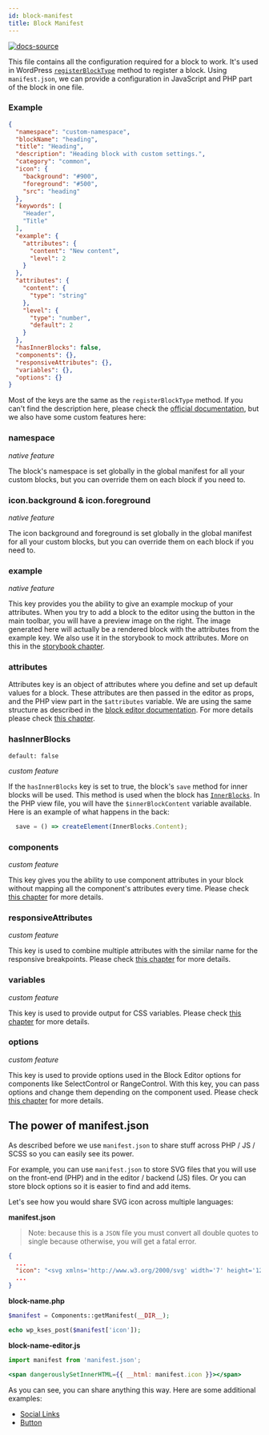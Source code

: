 ```yaml
---
id: block-manifest
title: Block Manifest
---
```


[![docs-source](https://img.shields.io/badge/source-eigthshift--frontend--libs-yellow?style=for-the-badge&logo=javascript&labelColor=2a2a2a)](https://github.com/infinum/eightshift-frontend-libs/tree/develop/blocks/init/src/blocks/)


This file contains all the configuration required for a block to work. It's used in WordPress [`registerBlockType`](https://developer.wordpress.org/block-editor/developers/block-api/block-registration/) method to register a block. Using `manifest.json`, we can provide a configuration in JavaScript and PHP part of the block in one file.

### Example

```json
{
  "namespace": "custom-namespace",
  "blockName": "heading",
  "title": "Heading",
  "description": "Heading block with custom settings.",
  "category": "common",
  "icon": {
    "background": "#900",
    "foreground": "#500",
    "src": "heading"
  },
  "keywords": [
    "Header",
    "Title"
  ],
  "example": {
    "attributes": {
      "content": "New content",
      "level": 2
    }
  },
  "attributes": {
    "content": {
      "type": "string"
    },
    "level": {
      "type": "number",
      "default": 2
    }
  },
  "hasInnerBlocks": false,
  "components": {},
  "responsiveAttributes": {},
  "variables": {},
  "options": {}
}
```

Most of the keys are the same as the `registerBlockType` method. If you can't find the description here, please check the [official documentation](https://developer.wordpress.org/block-editor/developers/block-api/block-registration/), but we also have some custom features here:

### namespace

*native feature*

The block's namespace is set globally in the global manifest for all your custom blocks, but you can override them on each block if you need to.

### icon.background & icon.foreground

*native feature*

The icon background and foreground is set globally in the global manifest for all your custom blocks, but you can override them on each block if you need to.

### example

*native feature*

This key provides you the ability to give an example mockup of your attributes. When you try to add a block to the editor using the button in the main toolbar, you will have a preview image on the right. The image generated here will actually be a rendered block with the attributes from the example key. We also use it in the storybook to mock attributes. More on this in the [storybook chapter](blocks-storybook).

### attributes
Attributes key is an object of attributes where you define and set up default values for a block. These attributes are then passed in the editor as props, and the PHP view part in the `$attributes` variable.
We are using the same structure as described in the [block editor documentation](https://developer.wordpress.org/block-editor/developers/block-api/block-attributes/). For more details please check [this chapter](blocks-attributes).

### hasInnerBlocks
`default: false`

*custom feature*

If the `hasInnerBlocks` key is set to true, the block's `save` method for inner blocks will be used. This method is used when the block has [`InnerBlocks`](https://github.com/WordPress/gutenberg/tree/master/packages/block-editor/src/components/inner-blocks). In the PHP view file, you will have the `$innerBlockContent` variable available. Here is an example of what happens in the back:

```js
  save = () => createElement(InnerBlocks.Content);
```

### components

*custom feature*

This key gives you the ability to use component attributes in your block without mapping all the component's attributes every time. Please check [this chapter](blocks-component-in-block) for more details.

### responsiveAttributes

*custom feature*

This key is used to combine multiple attributes with the similar name for the responsive breakpoints. Please check [this chapter](blocks-styles) for more details.

### variables

*custom feature*

This key is used to provide output for CSS variables. Please check [this chapter](blocks-styles) for more details.

### options

*custom feature*

This key is used to provide options used in the Block Editor options for components like SelectControl or RangeControl. With this key, you can pass options and change them depending on the component used. Please check [this chapter](blocks-component-in-block) for more details.


## The power of manifest.json

As described before we use `manifest.json` to share stuff across PHP / JS / SCSS so you can easily see its power.

For example, you can use `manifest.json` to store SVG files that you will use on the front-end (PHP) and in the editor / backend (JS) files. Or you can store block options so it is easier to find and add items.

Let's see how you would share SVG icon across multiple languages:

**manifest.json**

> Note: because this is a `JSON` file you must convert all double quotes to single because otherwise, you will get a fatal error.

```json
{
  ...
  "icon": "<svg xmlns='http://www.w3.org/2000/svg' width='7' height='12' viewBox='0 0 320 512'><path fill='currentColor' d='M285.476 272.971L91.132 467.314c-9.373 9.373-24.569 9.373-33.941 0l-22.667-22.667c-9.357-9.357-9.375-24.522-.04-33.901L188.505 256 34.484 101.255c-9.335-9.379-9.317-24.544.04-33.901l22.667-22.667c9.373-9.373 24.569-9.373 33.941 0L285.475 239.03c9.373 9.372 9.373 24.568.001 33.941z'></path></svg>",
  ...
}
```

**block-name.php**
```php
$manifest = Components::getManifest(__DIR__);

echo wp_kses_post($manifest['icon']);
```

**block-name-editor.js**
```jsx
import manifest from 'manifest.json';

<span dangerouslySetInnerHTML={{ __html: manifest.icon }}></span>
```

As you can see, you can share anything this way. Here are some additional examples:
* [Social Links](https://github.com/infinum/eightshift-frontend-libs/blob/develop/blocks/init/src/Blocks/components/social-links/manifest.json)
* [Button](https://github.com/infinum/eightshift-frontend-libs/blob/develop/blocks/init/src/Blocks/components/button/manifest.json)

